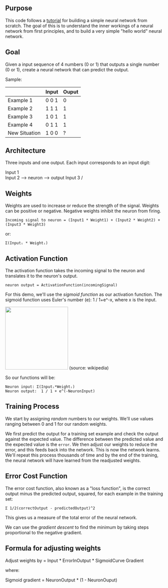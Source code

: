 ## Purpose 

This code follows a [tutorial](https://www.udemy.com/course/machine-learning-build-a-neural-network-in-77-lines-of-code) 
for building a simple neural network from scratch. The goal of this is to understand 
the inner workings of a neural network from first principles, and to build a very simple 
"hello world" neural network.

## Goal

Given a input sequence of 4 numbers (0 or 1) that outputs a single number (0 or 1),
create a neural network that can predict the output.

Sample:

|               | Input | Ouput |
| --            | --    | --    |
| Example 1     | 0 0 1 | 0     |
| Example 2     | 1 1 1 | 1     |
| Example 3     | 1 0 1 | 1     |
| Example 4     | 0 1 1 | 1     |
| New Situation | 1 0 0 | ?     |

## Architecture

Three inputs and one output. Each input corresponds to an input digit:

Input 1 \
Input 2  --> neuron --> output
Input 3 /

## Weights

Weights are used to increase or reduce the strength of the signal.
Weights can be positive or negative. Negative weights inhibit the neuron from firing.

```
Incoming signal to neuron = (Input1 * Weight1) + (Input2 * Weight2) + (Input3 * Weight3)
```

or:

```
Σ(Inputᵢ * Weightᵢ)
```

## Activation Function

The activation function takes the incoming signal to the neuron and translates it 
to the neuron's output.

```
neuron output = ActivationFunction(incomingSignal)
```

For this demo, we'll use the *sigmoid function* as our activation function.
The sigmoid function uses Euler's number (e): 1 / 1+e^-x, where x is the input.

<img height="200" src="https://upload.wikimedia.org/wikipedia/commons/thumb/8/88/Logistic-curve.svg/640px-Logistic-curve.svg.png" />  
(source: wikipedia)

So our functions will be:

```
Neuron input: Σ(Inputᵢ*Weightᵢ)
Neuron output:  1 / 1 + e^(-NeuronInput)
```

## Training Process

We start by assigning *random* numbers to our weights. We'll use values ranging
between 0 and 1 for our random weights.

We first predict the output for a training set example and check the output
against the expected value. The difference between the predicted value and the 
expected value is the `error`. We then adjust our weights to reduce the error,
and this feeds back into the network. This is now the network learns.
We'll repeat this process thousands of time and by the end of the training,
the neural network will have learned from the readjusted weights.


## Error Cost Function

The error cost function, also known as a "loss function", is the correct output
minus the predicted output, squared, for each example in the training set:

```
Σ 1/2(correctOutput - predictedOutput)^2
```

This gives us a measure of the total error of the neural network.

We can use the *gradient descent* to find the minimum by taking steps proportional
to the negative gradient.


## Formula for adjusting weights

Adjust weights by = Input * ErrorInOutput * SigmoidCurve Gradient

where:

Sigmoid gradient = NeuronOutput * (1 - NeuronOuput)


